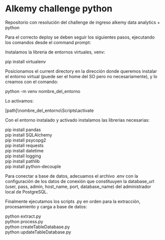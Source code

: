 # Alkemy challenge python
Repositorio con resolución del challenge de ingreso alkemy data analytics + python

Para el correcto deploy se deben seguir los siguientes pasos, ejecutando los comandos desde el command prompt:

Instalamos la libreria de entornos virtuales, venv:

pip install virtualenv

Posicionamos el current directory en la dirección donde queremos instalar el entorno virtual (puede ser el home del SO pero no necesariamente), y lo creamos con el comando:

python -m venv nombre_del_entorno

Lo activamos:

[path]\nombre_del_entorno\Scripts\activate

Con el entorno instalado y activado instalamos las librerías necesarias:

pip install pandas<br/>
pip install SQLAlchemy<br/>
pip install psycopg2<br/>
pip install requests<br/>
pip install datetime<br/>
pip install logging<br/>
pip install pathlib<br/>
pip install python-decouple<br/>

Para conectar a base de datos, adecuamos el archivo .env con la configuración de los datos de conexión que constituuyen la database_url (user, pass, admin, host_name,
port, database_name) del administrador local de PostgreSQL.

Finalmente ejecutamos los scripts .py en orden para la extracción, procesamiento y carga a base de datos:

python extract.py<br/>
python process.py<br/>
python createTableDatabase.py<br/>
python updateTableDatabase.py
